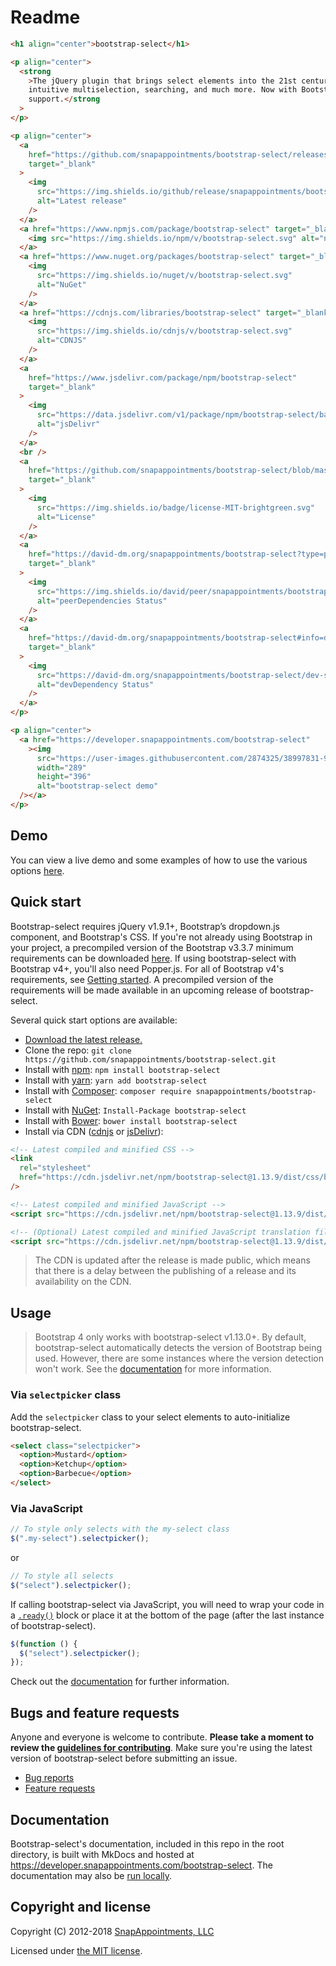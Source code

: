# Readme

```html
<h1 align="center">bootstrap-select</h1>

<p align="center">
  <strong
    >The jQuery plugin that brings select elements into the 21st century with
    intuitive multiselection, searching, and much more. Now with Bootstrap 4
    support.</strong
  >
</p>

<p align="center">
  <a
    href="https://github.com/snapappointments/bootstrap-select/releases/latest"
    target="_blank"
  >
    <img
      src="https://img.shields.io/github/release/snapappointments/bootstrap-select.svg"
      alt="Latest release"
    />
  </a>
  <a href="https://www.npmjs.com/package/bootstrap-select" target="_blank">
    <img src="https://img.shields.io/npm/v/bootstrap-select.svg" alt="npm" />
  </a>
  <a href="https://www.nuget.org/packages/bootstrap-select" target="_blank">
    <img
      src="https://img.shields.io/nuget/v/bootstrap-select.svg"
      alt="NuGet"
    />
  </a>
  <a href="https://cdnjs.com/libraries/bootstrap-select" target="_blank">
    <img
      src="https://img.shields.io/cdnjs/v/bootstrap-select.svg"
      alt="CDNJS"
    />
  </a>
  <a
    href="https://www.jsdelivr.com/package/npm/bootstrap-select"
    target="_blank"
  >
    <img
      src="https://data.jsdelivr.com/v1/package/npm/bootstrap-select/badge?style=rounded"
      alt="jsDelivr"
    />
  </a>
  <br />
  <a
    href="https://github.com/snapappointments/bootstrap-select/blob/master/LICENSE"
    target="_blank"
  >
    <img
      src="https://img.shields.io/badge/license-MIT-brightgreen.svg"
      alt="License"
    />
  </a>
  <a
    href="https://david-dm.org/snapappointments/bootstrap-select?type=peer"
    target="_blank"
  >
    <img
      src="https://img.shields.io/david/peer/snapappointments/bootstrap-select.svg"
      alt="peerDependencies Status"
    />
  </a>
  <a
    href="https://david-dm.org/snapappointments/bootstrap-select#info=devDependencies"
    target="_blank"
  >
    <img
      src="https://david-dm.org/snapappointments/bootstrap-select/dev-status.svg"
      alt="devDependency Status"
    />
  </a>
</p>

<p align="center">
  <a href="https://developer.snapappointments.com/bootstrap-select"
    ><img
      src="https://user-images.githubusercontent.com/2874325/38997831-97e12bbe-43ab-11e8-85f5-b8c05d91c7b1.gif"
      width="289"
      height="396"
      alt="bootstrap-select demo"
  /></a>
</p>
```

## Demo

You can view a live demo and some examples of how to use the various options [here](https://developer.snapappointments.com/bootstrap-select/examples/).

## Quick start

Bootstrap-select requires jQuery v1.9.1+, Bootstrap’s dropdown.js component, and Bootstrap's CSS. If you're not already using Bootstrap in your project, a precompiled version of the Bootstrap v3.3.7 minimum requirements can be downloaded [here](https://getbootstrap.com/docs/3.3/customize/?id=7830063837006f6fc84f). If using bootstrap-select with Bootstrap v4+, you'll also need Popper.js. For all of Bootstrap v4's requirements, see [Getting started](https://getbootstrap.com/docs/4.1/getting-started/introduction/). A precompiled version of the requirements will be made available in an upcoming release of bootstrap-select.

Several quick start options are available:

-   [Download the latest release.](https://github.com/snapappointments/bootstrap-select/archive/v1.13.9.zip)
-   Clone the repo: `git clone https://github.com/snapappointments/bootstrap-select.git`
-   Install with [npm](https://www.npmjs.com/package/bootstrap-select): `npm install bootstrap-select`
-   Install with [yarn](https://yarn.pm/bootstrap-select): `yarn add bootstrap-select`
-   Install with [Composer](https://getcomposer.org): `composer require snapappointments/bootstrap-select`
-   Install with [NuGet](https://www.nuget.org/packages/bootstrap-select): `Install-Package bootstrap-select`
-   Install with [Bower](https://bower.io): `bower install bootstrap-select`
-   Install via CDN ([cdnjs](https://cdnjs.com/libraries/bootstrap-select) or [jsDelivr](https://www.jsdelivr.com/package/npm/bootstrap-select)):

```html
<!-- Latest compiled and minified CSS -->
<link
  rel="stylesheet"
  href="https://cdn.jsdelivr.net/npm/bootstrap-select@1.13.9/dist/css/bootstrap-select.min.css"
/>

<!-- Latest compiled and minified JavaScript -->
<script src="https://cdn.jsdelivr.net/npm/bootstrap-select@1.13.9/dist/js/bootstrap-select.min.js"></script>

<!-- (Optional) Latest compiled and minified JavaScript translation files -->
<script src="https://cdn.jsdelivr.net/npm/bootstrap-select@1.13.9/dist/js/i18n/defaults-*.min.js"></script>
```

> The CDN is updated after the release is made public, which means that there is a delay between the publishing of a release and its availability on the CDN.

## Usage

> Bootstrap 4 only works with bootstrap-select v1.13.0+. By default, bootstrap-select automatically detects the version of Bootstrap being used. However, there are some instances where the version detection won't work. See the [documentation](https://developer.snapappointments.com/bootstrap-select/options/#bootstrap-version) for more information.

### Via `selectpicker` class

Add the `selectpicker` class to your select elements to auto-initialize bootstrap-select.

```html
<select class="selectpicker">
  <option>Mustard</option>
  <option>Ketchup</option>
  <option>Barbecue</option>
</select>
```

### Via JavaScript

```js
// To style only selects with the my-select class
$(".my-select").selectpicker();
```

or

```js
// To style all selects
$("select").selectpicker();
```

If calling bootstrap-select via JavaScript, you will need to wrap your code in a [`.ready()`](https://api.jquery.com/ready/) block or place it at the bottom of the page (after the last instance of bootstrap-select).

```js
$(function () {
  $("select").selectpicker();
});
```

Check out the [documentation](https://developer.snapappointments.com/bootstrap-select) for further information.

## Bugs and feature requests

Anyone and everyone is welcome to contribute. **Please take a moment to
review the [guidelines for contributing](CONTRIBUTING.md)**. Make sure you're using the latest version of bootstrap-select before submitting an issue.

-   [Bug reports](CONTRIBUTING.md#bug-reports)
-   [Feature requests](CONTRIBUTING.md#feature-requests)

## Documentation

Bootstrap-select's documentation, included in this repo in the root directory, is built with MkDocs and hosted at <https://developer.snapappointments.com/bootstrap-select>. The documentation may also be [run locally](CONTRIBUTING.md#running-documentation-locally).

## Copyright and license

Copyright (C) 2012-2018 [SnapAppointments, LLC](https://snapappointments.com)

Licensed under [the MIT license](LICENSE).

